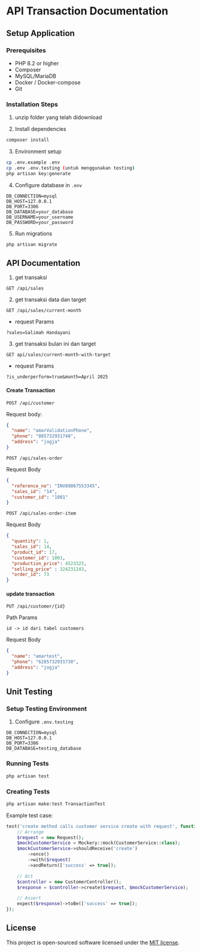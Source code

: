 # API Transaction Documentation

## Setup Application

### Prerequisites
- PHP 8.2 or higher
- Composer
- MySQL/MariaDB
- Docker / Docker-compose
- Git

### Installation Steps
1. unzip  folder yang telah didownload

2. Install dependencies
```bash
composer install
```

3. Environment setup
```bash
cp .env.example .env 
cp .env .env.testing (untuk menggunakan testing)
php artisan key:generate
```

4. Configure database in `.env`
```
DB_CONNECTION=mysql
DB_HOST=127.0.0.1
DB_PORT=3306
DB_DATABASE=your_database
DB_USERNAME=your_username
DB_PASSWORD=your_password
```

5. Run migrations
```bash
php artisan migrate
```

## API Documentation

1. get transaksi 

```
GET /api/sales
```
2.  get transaksi  data dan target
```
GET /api/sales/current-month
```
- request Params 
```
?sales=Salimah Handayani
```
3. get transaksi bulan ini dan target
```
GET api/sales/current-month-with-target
```
- request Params 
```
?is_underperform=true&month=April 2025
```

#### Create Transaction
```
POST /api/customer
```
Request body:
```json
{
  "name": "amarValidationPhone",
  "phone": "085732931740",
  "address": "jogja"
}
```

```
POST /api/sales-order
```
Request Body
```json
{
  "reference_no": "INV89867553345",
  "sales_id": "14",
  "customer_id": "1001"
}
```

```
POST /api/sales-order-item
```
Request Body
```json
{
  "quantity": 1,
  "sales_id": 14,
  "product_id": 17,
  "customer_id": 1001,
  "production_price": 4523325,
  "selling_price" : 324231243,
  "order_id": 73
}
```

#### update transaction
```
PUT /api/customer/{id}
```
Path Params 
```
id -> id dari tabel customers
```
Request Body
```json
{
  "name": "amartest",
  "phone": "6285732931730",
  "address": "jogja"
}
```

## Unit Testing

### Setup Testing Environment


1. Configure `.env.testing`
```
DB_CONNECTION=mysql
DB_HOST=127.0.0.1
DB_PORT=3306
DB_DATABASE=testing_database
```

### Running Tests
```bash
php artisan test
```

### Creating Tests
```bash
php artisan make:test TransactionTest
```

Example test case:
```php
test('create method calls customer service create with request', function () {
    // Arrange
    $request = new Request();
    $mockCustomerService = Mockery::mock(CustomerService::class);
    $mockCustomerService->shouldReceive('create')
        ->once()
        ->with($request)
        ->andReturn(['success' => true]);

    // Act
    $controller = new CustomerController();
    $response = $controller->create($request, $mockCustomerService);

    // Assert
    expect($response)->toBe(['success' => true]);
});
```

## License
This project is open-sourced software licensed under the [MIT license](https://opensource.org/licenses/MIT).
